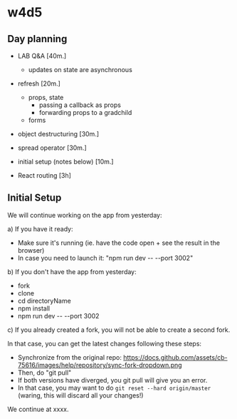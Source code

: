 
# w4d5


## Day planning

- LAB Q&A [40m.]
  - updates on state are asynchronous

- refresh [20m.]
    - props, state
        - passing a callback as props
        - forwarding props to a gradchild
    - forms


- object destructuring [30m.]
- spread operator [30m.]

- initial setup (notes below) [10m.]

- React routing [3h]






## Initial Setup

We will continue working on the app from yesterday:


a) If you have it ready:
  - Make sure it's running (ie. have the code open + see the result in the browser)
  - In case you need to launch it: "npm run dev -- --port 3002"


b) If you don't have the app from yesterday:
  
  <!-- @LT provide link to the repo -->

  - fork
  - clone
  - cd directoryName 
  - npm install
  - npm run dev -- --port 3002

c) If you already created a fork, you will not be able to create a second fork.

In that case, you can get the latest changes following these steps:
  - Synchronize from the original repo: https://docs.github.com/assets/cb-75616/images/help/repository/sync-fork-dropdown.png
  - Then, do "git pull"
  - If both versions have diverged, you git pull will give you an error.
  - In that case, you may want to do `git reset --hard origin/master` (waring, this will discard all your changes!)




We continue at xxxx.


